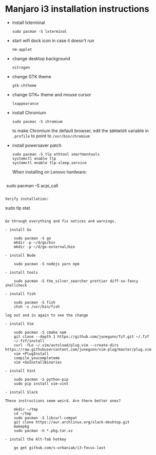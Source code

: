 # Manjaro i3 installation instructions

- install lxterminal

      sudo pacman -S lxterminal
      
- start wifi dock icon in case it doesn't run

      nm-applet
      
- change desktop background

      nitrogen
      
- change GTK theme

      gtk-chtheme
      
- change GTK+ theme and mouse cursor

      lxappearance

- install Chromium

      sudo pacmac -S chromium
      
  to make Chromium the default browser,
  edit the `$BROWSER` variable in `.profile` to point to `/usr/bin/chromium`

- install powersaver patch

  ```
  sudo pacman -S tlp ethtool smartmontools
  systemctl enable tlp
  systemctl enable tlp-sleep.service
  ````

  When installing on Lenovo hardware:

  ````
  sudo pacman -S acpi_call
  ````

  Verify installation:
  
  ````
  sudo tlp stat
  ````

  Go through everything and fix notices and warnings.

- install Go

      sudo pacman -S go
      mkdir -p ~/d/go/bin
      mkdir -p ~/d/go-external/bin

- install Node

      sudo pacman -S nodejs yarn npm

- install tools

      sudo pacman -S the_silver_searcher prettier diff-so-fancy shellcheck
      
- install fish

      sudo pacman -S fish
      chsh -s /usr/bin/fish

  log out and in again to see the change

- install Vim

      sudo pacman -S cmake npm 
      git clone --depth 1 https://github.com/junegunn/fzf.git ~/.fzf
      ~/.fzf/install
      curl -fLo ~/.vim/autoload/plug.vim --create-dirs https://raw.githubusercontent.com/junegunn/vim-plug/master/plug.vim
      vim +PlugInstall
      compile_youcompleteme
      vim +GoInstallBinaries
      
- install Vint

      sudo pacman -S python-pip
      sudo pip install vim-vint
 
- install Slack
  
  These instructions seem weird. Are there better ones?

      mkdir ~/tmp
      cd ~/tmp
      sudo pacman -S libcurl-compat
      git clone https://aur.archlinux.org/slack-desktop.git
      makepkg
      sudo pacman -U *.pkg.tar.xz

- install the Alt-Tab hotkey

      go get github.com/s-urbaniak/i3-focus-last
